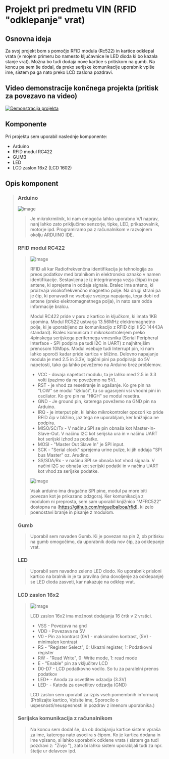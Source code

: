# Projekt pri predmetu VIN (RFID "odklepanje" vrat)

## Osnovna ideja
Za svoj projekt bom s pomočjo RFID modula (Rc522) in kartice odklepal  vrata (v mojem primeru bo namesto ključavnice le LED dioda ki bo kazala stanje vrat). Možna bo tudi dodaja nove kartice s pritiskom na gumb. Na koncu pa sem še dodal, da preko serijske komunikacije uporabnik vpiše ime, sistem pa ga nato preko LCD zaslona pozdravi.

## Video demonstracije končnega projekta (pritisk za povezavo na video)
[![Demonstracija projekta](https://img.youtube.com/vi/4G5TbsRWuYs/maxresdefault.jpg)](https://www.youtube.com/shorts/4G5TbsRWuYs)

## Komponente
Pri projektu sem uporabil naslednje komponente:
* Arduino
* RFID modul RC422
* GUMB
* LED
* LCD zaslon 16x2 (LCD 1602)

## Opis komponent
> ### Arduino
> ![image](https://user-images.githubusercontent.com/61662167/170107027-04927a48-d9a3-4d23-9c36-74a2d1f2e103.png)
> > Je mikrokrmilnik, ki nam omogoča lahko uporabno V/I naprav, nanj lahko zato priključimo senzorje, tipke, LED, prikazovalnik, motorje ipd. Programiramo pa z računalnikom v razvojnem okolju ARDUINO IDE.
> ### RFID modul RC422
> > ![image](https://user-images.githubusercontent.com/61662167/170108415-879e903b-97be-4a7e-a2aa-86c8954d5767.png)
> > 
> > RFID ali kar Radiofrekvenčna identifikacija je tehnologija za preos podatkov med bralnikom in elektronsko oznako v namen identifikacije. Sestavljena je iz integriranega vezja (čipa) in pa antene, ki sprejema in oddaja signale. Bralec ima anteno, ki proizvaja visokofrekvenčno magnetno polje. Na drugi strani pa je čip, ki ponavadi ne vsebuje svojega napajanja, tega dobi od antene (preko elektromagnetnega polja), in nato sam odda informacije bralcu.
> >
> > Modul RC422 pride v paru z kartico in ključkom, ki imata 1KB spomina. Modul RC522 ustvarja 13.56MHz elektromagnetno polje, ki je uporabljeno za komunikacijo z RFID čipi (ISO 14443A standard). Bralec komunicra z mikrokontrolerjem preko 4pinskega serijskega perifernega vmesnika (Serial Peripheral Interface - SPI podpira pa tudi I2C in UART) z najhitrejšim prenosom 10Mbps. Modul vsebuje tudi Interrupt pin, ki nam lahko sporoči kadar pride kartica v bližino. Delovno napajanje modula je med 2.5 in 3.3V, logični pini pa podpirajo do 5V napetosti, tako ga lahko povežemo na Arduino brez problemov.
> > * VCC - dovaja napetost modulu, ta je lahko med 2.5 in 3.3 volti (pazimo da ne povežemo na 5V).
> > * RST - je vhod za resetiranje in ugašanje. Ko gre pin na "LOW" se modul "izkluči", tu so ugasnjeni vsi vhodni pini in oscilator. Ko gre pin na "HIGH" se modul resetira.
> > * GND - Je ground pin, katerega povežemo na GND pin na Arduino.
> > * IRQ - je interput pin, ki lahko mikrokontroler opozori ko pride RFID čip v bližino, jaz tega ne uporabljam, ker knižnjica ne podpira.
> > * MISO/SC/Tx - V načinu SPI se pin obnaša kot  Master-In-Slave-Out. V načinu I2C kot serijska ura in v načinu UART kot serijski izhod za podatke.
> > * MOSI - "Master Out Slave In" je SPI input.
> > * SCK - "Serial clock" sprejema urine pulze, ki jih oddaja "SPI bus Master" oz. Arudino.
> > * SS/SDA/Rx - v načinu SPI se obnaša kot vhod signala. V načini I2C se obnaša kot serijski podatki in v načinu UART kot vhod za serijske podatke.
> > 
> > ![image](https://user-images.githubusercontent.com/61662167/170110945-a0a4bec6-bc31-4acd-8359-08a1d5c29a9c.png)
> > 
> > Vsak arduino ima drugačne SPI pine, modul pa more biti povezan kot je prikazano odzgoraj. Ker komunikacija z modulom ni preprosta, sem sam uporabil knjižnico "MFRC522" dostopna na (https://github.com/miguelbalboa/rfid), ki zelo poenostavi branje in pisanje z modulom.
> ### Gumb
> > Uporabil sem navaden Gumb. Ki je povezan na pin 2, ob pritisku na gumb omogočimo, da uporabnik doda nov čip, za odklepanje vrat.
> ### LED
> > Uporabil sem navadno zeleno LED diodo. Ko uporabnik prisloni kartico na bralnik in je ta pravilna (ima dovoljenje za odklepanje) se LED dioda zasveti, kar nakazuje na odklep vrat.
> ### LCD zaslon 16x2
> > ![image](https://user-images.githubusercontent.com/61662167/170113420-f43c1bd5-c515-4b88-a073-200a2992ea4c.png)
> > 
> > LCD zaslon 16x2 ima možnost dodajanja 16 črtk v 2 vrstici.
> > * VSS - Povezava na gnd
> > * VDD - Povezava na 5V
> > * V0 - Pin za kontrast (0V) - maksimalen kontrast, (5V) - minimalen kontrast
> > * RS - "Register Select", 0: Ukazni register, 1: Podatkovni register
> > * RW - "Read Write", 0: Write mode, 1: read mode
> > * E - "Enable" pin za vključitev LCD
> > * D0-D7 - LCD podatkovno vodilo. So tu za paralelni prenos podatkov
> > * LED+ - Anoda za osvetlitev odzadja (3.3V)
> > * LED- - Katoda za osvetlitev odzadja (GND)
> > 
> > LCD zaslon sem uporabil za izpis vseh pomembnih informacij (Prblizajte kartico, Vpisite ime, Sporocilo o uspesnosti/neuspesnosti in pozdrav z imenom uporabnika.)
> ### Serijska komunikacija z računalnikom
> > Na koncu sem dodal še, da ob dodajanju kartice sistem vpraša za ime, katerega nato asociira s čipom. Ko je kartica dodana in ime vpisano, si lahko uporabnik odklene vrata ( sistem ga tudi pozdravi z: "Zivjo <ime>"), zato bi lahko sistem uporabljali tudi za npr. štetje ur delavcev ipd.
